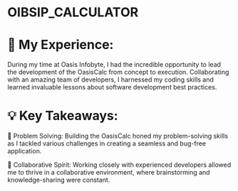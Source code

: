 # OIBSIP_CALCULATOR
#  🚀 My Experience:

During my time at Oasis Infobyte, I had the incredible opportunity to lead the development of the OasisCalc from concept to execution. Collaborating with an amazing team of developers, I harnessed my coding skills and learned invaluable lessons about software development best practices.

# 💡 Key Takeaways:

🔸 Problem Solving: Building the OasisCalc honed my problem-solving skills as I tackled various challenges in creating a seamless and bug-free application.

🔸 Collaborative Spirit: Working closely with experienced developers allowed me to thrive in a collaborative environment, where brainstorming and knowledge-sharing were constant.
